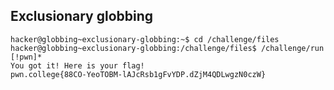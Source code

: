 ## Exclusionary globbing
    hacker@globbing~exclusionary-globbing:~$ cd /challenge/files
    hacker@globbing~exclusionary-globbing:/challenge/files$ /challenge/run [!pwn]*
    You got it! Here is your flag!
    pwn.college{88CO-YeoTOBM-lAJcRsb1gFvYDP.dZjM4QDLwgzN0czW}
